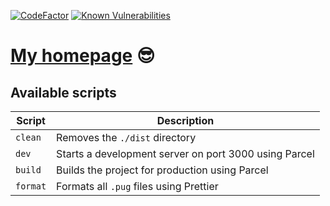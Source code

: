 [![CodeFactor](https://www.codefactor.io/repository/github/r3nya/r3nya.github.io/badge)](https://www.codefactor.io/repository/github/r3nya/r3nya.github.io)
[![Known Vulnerabilities](https://snyk.io/test/github/r3nya/r3nya.github.io/badge.svg?targetFile=package.json)](https://snyk.io/test/github/r3nya/r3nya.github.io?targetFile=package.json)


# [My homepage](http://r3nya.ru) :sunglasses:

## Available scripts

| Script    | Description                                               |
|-----------|-----------------------------------------------------------|
| `clean`   | Removes the `./dist` directory                            |
| `dev`     | Starts a development server on port 3000 using Parcel     |
| `build`   | Builds the project for production using Parcel            |
| `format`  | Formats all `.pug` files using Prettier                   |
